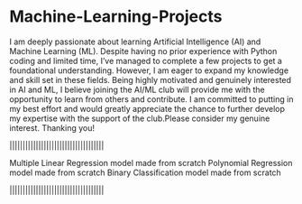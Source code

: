 # Machine-Learning-Projects
I am deeply passionate about learning Artificial Intelligence (AI) and Machine Learning (ML). Despite having no prior experience with Python coding and limited time, I’ve managed to complete a few projects to get a foundational understanding. However, I am eager to expand my knowledge and skill set in these fields. Being highly motivated and genuinely interested in AI and ML, I believe joining the AI/ML club will provide me with the opportunity to learn from others and contribute. I am committed to putting in my best effort and would greatly appreciate the chance to further develop my expertise with the support of the club.Please consider my genuine interest.
Thanking you!

||||||||||||||||||||||||||||||||||||

Multiple Linear Regression model made from scratch
Polynomial Regression model made from scratch
Binary Classification model made from scratch

||||||||||||||||||||||||||||||||||||


